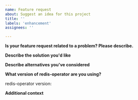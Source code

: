```yaml
---
name: Feature request
about: Suggest an idea for this project
title: ''
labels: 'enhancement'
assignees: ''

---
```


<!-- Please answer these questions before submitting your feature request. Thanks! -->

**Is your feature request related to a problem? Please describe.**
<!-- A clear and concise description of what the problem is. Ex. I'm always frustrated when [...] -->

**Describe the solution you'd like**
<!-- A clear and concise description of what you want to happen. -->

**Describe alternatives you've considered**
<!-- A clear and concise description of any alternative solutions or features you've considered. -->

**What version of redis-operator are you using?**

redis-operator version:

**Additional context**
<!-- Add any other context or screenshots about the feature request here. -->

